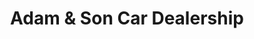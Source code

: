 ---
title: "Adam & Son Car Dealership"
url: /colorado-springs/adam-and-son-car-dealership/
shop: car
---